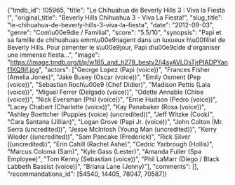 {"tmdb_id": 105965, "title": "Le Chihuahua de Beverly Hills 3 : Viva la Fiesta !", "original_title": "Beverly Hills Chihuahua 3 - Viva La Fiesta!", "slug_title": "le-chihuahua-de-beverly-hills-3-viva-la-fiesta", "date": "2012-09-03", "genre": "Com\u00e9die / Familial", "score": "5.5/10", "synopsis": "Papi et sa famille de chihuahuas emm\u00e9nagent dans un luxueux h\u00f4tel de Beverly Hills. Pour pimenter le s\u00e9jour, Papi d\u00e9cide d'organiser une immense fiesta...", "image": "https://image.tmdb.org/t/p/w185_and_h278_bestv2/j4syAVLOsTjrPIADPYanf1KQ9jf.jpg", "actors": ["George Lopez (Papi (voice))", "Frances Fisher (Amelia Jones)", "Jake Busey (Oscar (voice))", "Emily Osment (Pep (voice))", "Sebastian Roch\u00e9 (Chef Didier)", "Madison Pettis (Lala (voice))", "Miguel Ferrer (Delgado (voice))", "Odette Annable (Chloe (voice))", "Nick Eversman (Phil (voice))", "Ernie Hudson (Pedro (voice))", "Lacey Chabert (Charlotte (voice))", "Kay Panabaker (Rosa (voice))", "Ashley Boettcher (Puppies (voice) (uncredited))", "Jeff Witzke (Cook)", "Cara Santana (Jillian)", "Logan Grove (Papi Jr. (voice))", "John Colton (Mr. Serra (uncredited))", "Jesse McIntosh (Young Man (uncredited))", "Kerry Wieder ((uncredited))", "Sam Pancake (Frederick)", "Rick Silver ((uncredited))", "Erin Cahill (Rachel Ashe)", "Cedric Yarbrough (Hollis)", "Marcus Coloma (Sam)", "Kyle Gass (Lester)", "Amanda Fuller (Spa Employee)", "Tom Kenny (Sebastian (voice))", "Phil LaMarr (Diego / Black Labbeth Bassist (voice))", "Briana Lane (Jenny)"], "comments": [], "recommandations_id": [54540, 14405, 78047, 70587]}